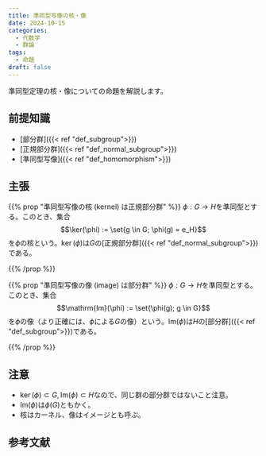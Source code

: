 ```yaml
---
title: 準同型写像の核・像
date: 2024-10-15
categories:
  - 代数学
  - 群論
tags:
  - 命題
draft: false
---
```


準同型定理の核・像についての命題を解説します。

<!--more-->

## 前提知識

- [部分群]({{< ref "def_subgroup">}})
- [正規部分群]({{< ref "def_normal_subgroup">}})
- [準同型写像]({{< ref "def_homomorphism">}})

## 主張

{{% prop "準同型写像の核 (kernel) は正規部分群" %}}
$\phi: G \to H$を準同型とする。このとき、集合
$$\ker(\phi) := \set{g \in G; \phi(g) = e_H}$$
を$\phi$の核という。$\ker(\phi)$は$G$の[正規部分群]({{< ref "def_normal_subgroup">}})である。

{{% /prop %}}

{{% prop "準同型写像の像 (image) は部分群" %}}
$\phi: G \to H$を準同型とする。このとき、集合
$$\mathrm{Im}(\phi) := \set{\phi(g); g \in G}$$
を$\phi$の像（より正確には、$\phi$による$G$の像）という。$\mathrm{Im}(\phi)$は$H$の[部分群]({{< ref "def_subgroup">}})である。

{{% /prop %}}

## 注意

- $\ker(\phi) \subset G, \mathrm{Im}(\phi) \subset H$なので、同じ群の部分群ではないこと注意。
- $\mathrm{Im}(\phi)$は$\phi(G)$ともかく。
- 核はカーネル、像はイメージとも呼ぶ。

## 参考文献
